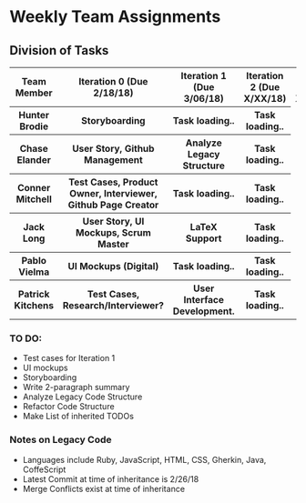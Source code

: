 # Weekly Team Assignments
## Division of Tasks

<html>
<body>

<table style="width:100%">
  <tr>
    <th>Team Member</th>
    <th>Iteration 0 (Due 2/18/18) </th>
    <th>Iteration 1 (Due 3/06/18) </th>
    <th>Iteration 2 (Due X/XX/18) </th>
    <th>Iteration 3 (Due X/XX/18) </th>
  </tr>
  
  <tr>
    <th> Hunter Brodie </th>
    <th> Storyboarding </th>
    <th> Task loading.. </th>
    <th> Task loading.. </th>
  </tr>
  
  <tr>
    <th> Chase Elander </th>
    <th> User Story, Github Management </th>
    <th> Analyze Legacy Structure </th>
    <th> Task loading.. </th>
  </tr>
  
  <tr>
    <th> Conner Mitchell </th>
    <th> Test Cases, Product Owner, Interviewer, Github Page Creator </th>
    <th> Task loading.. </th>
    <th> Task loading.. </th>
  </tr>

  <tr>
    <th> Jack Long </th>
    <th> User Story, UI Mockups, Scrum Master </th>
    <th> LaTeX Support </th>
    <th> Task loading.. </th>
  </tr>
  
  <tr>
    <th> Pablo Vielma </th>
    <th> UI Mockups (Digital) </th>
    <th> Task loading.. </th>
    <th> Task loading.. </th>
  </tr>
  
  <tr>
    <th> Patrick Kitchens </th>
    <th> Test Cases, Research/Interviewer? </th>
    <th> User Interface Development. </th>
    <th> Task loading.. </th>
  </tr>
 
</table>

</body>
</html>

### TO DO:
* Test cases for Iteration 1
* UI mockups
* Storyboarding
* Write 2-paragraph summary
* Analyze Legacy Code Structure
* Refactor Code Structure
* Make List of inherited TODOs


### Notes on Legacy Code
* Languages include Ruby, JavaScript, HTML, CSS, Gherkin, Java, CoffeScript
* Latest Commit at time of inheritance is 2/26/18
* Merge Conflicts exist at time of inheritance


